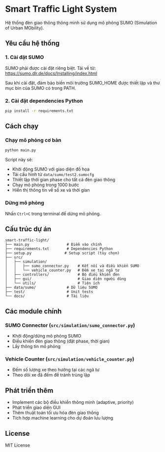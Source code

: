 # Smart Traffic Light System

Hệ thống đèn giao thông thông minh sử dụng mô phỏng SUMO (Simulation of Urban MObility).

## Yêu cầu hệ thống

### 1. Cài đặt SUMO
SUMO phải được cài đặt riêng biệt. Tải về từ: https://sumo.dlr.de/docs/Installing/index.html

Sau khi cài đặt, đảm bảo biến môi trường SUMO_HOME được thiết lập và thư mục bin của SUMO có trong PATH.

### 2. Cài đặt dependencies Python
```bash
pip install -r requirements.txt
```

## Cách chạy

### Chạy mô phỏng cơ bản
```bash
python main.py
```

Script này sẽ:
- Khởi động SUMO với giao diện đồ họa
- Tải cấu hình từ `data/sumo/test2.sumocfg`
- Thiết lập thời gian phase cho tất cả đèn giao thông
- Chạy mô phỏng trong 1000 bước
- Hiển thị thông tin về số xe và thời gian

### Dừng mô phỏng
Nhấn `Ctrl+C` trong terminal để dừng mô phỏng.

## Cấu trúc dự án

```
smart-traffic-light/
├── main.py                 # Điểm vào chính
├── requirements.txt        # Dependencies Python
├── setup.py               # Setup script (tùy chọn)
├── src/
│   ├── simulation/
│   │   ├── sumo_connector.py    # Kết nối và điều khiển SUMO
│   │   └── vehicle_counter.py   # Đếm xe tại ngã tư
│   ├── controllers/             # Bộ điều khiển đèn
│   ├── gui/                     # Giao diện người dùng
│   └── utils/                   # Tiện ích
├── data/sumo/              # Dữ liệu SUMO
├── test/                   # Unit tests
└── docs/                   # Tài liệu
```

## Các module chính

### SUMO Connector (`src/simulation/sumo_connector.py`)
- Khởi động/dừng mô phỏng SUMO
- Điều khiển đèn giao thông (đặt phase, thời gian)
- Lấy thông tin mô phỏng

### Vehicle Counter (`src/simulation/vehicle_counter.py`)
- Đếm số lượng xe theo hướng tại các ngã tư
- Theo dõi xe đã đếm để tránh trùng lặp

## Phát triển thêm

- Implement các bộ điều khiển thông minh (adaptive, priority)
- Phát triển giao diện GUI
- Thêm thuật toán tối ưu hóa đèn giao thông
- Tích hợp machine learning cho dự đoán lưu lượng

## License

MIT License